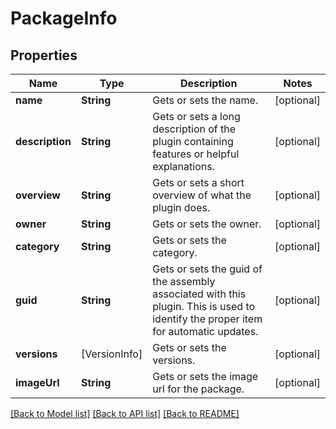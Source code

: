 # PackageInfo

## Properties
Name | Type | Description | Notes
------------ | ------------- | ------------- | -------------
**name** | **String** | Gets or sets the name. | [optional] 
**description** | **String** | Gets or sets a long description of the plugin containing features or helpful explanations. | [optional] 
**overview** | **String** | Gets or sets a short overview of what the plugin does. | [optional] 
**owner** | **String** | Gets or sets the owner. | [optional] 
**category** | **String** | Gets or sets the category. | [optional] 
**guid** | **String** | Gets or sets the guid of the assembly associated with this plugin.  This is used to identify the proper item for automatic updates. | [optional] 
**versions** | [VersionInfo] | Gets or sets the versions. | [optional] 
**imageUrl** | **String** | Gets or sets the image url for the package. | [optional] 

[[Back to Model list]](../README.md#documentation-for-models) [[Back to API list]](../README.md#documentation-for-api-endpoints) [[Back to README]](../README.md)


